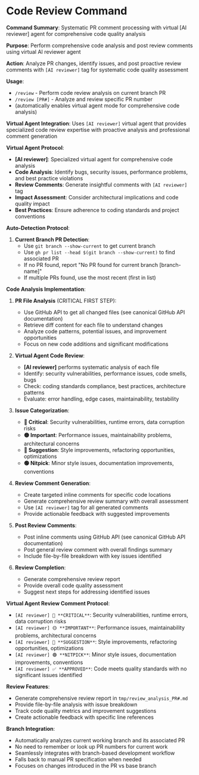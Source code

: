 # Code Review Command

**Command Summary**: Systematic PR comment processing with virtual [AI reviewer] agent for comprehensive code quality analysis

**Purpose**: Perform comprehensive code analysis and post review comments using virtual AI reviewer agent

**Action**: Analyze PR changes, identify issues, and post proactive review comments with `[AI reviewer]` tag for systematic code quality assessment

**Usage**:
- `/review` - Perform code review analysis on current branch PR
- `/review [PR#]` - Analyze and review specific PR number
- (automatically enables virtual agent mode for comprehensive code analysis)

**Virtual Agent Integration**: Uses `[AI reviewer]` virtual agent that provides specialized code review expertise with proactive analysis and professional comment generation

**Virtual Agent Protocol**:
- **[AI reviewer]**: Specialized virtual agent for comprehensive code analysis
- **Code Analysis**: Identify bugs, security issues, performance problems, and best practice violations
- **Review Comments**: Generate insightful comments with `[AI reviewer]` tag
- **Impact Assessment**: Consider architectural implications and code quality impact
- **Best Practices**: Ensure adherence to coding standards and project conventions

**Auto-Detection Protocol**:
1. **Current Branch PR Detection**:
   - Use `git branch --show-current` to get current branch
   - Use `gh pr list --head $(git branch --show-current)` to find associated PR
   - If no PR found, report "No PR found for current branch [branch-name]"
   - If multiple PRs found, use the most recent (first in list)

**Code Analysis Implementation**:
1. **PR File Analysis** (CRITICAL FIRST STEP):
   - Use GitHub API to get all changed files (see canonical GitHub API documentation)
   - Retrieve diff content for each file to understand changes
   - Analyze code patterns, potential issues, and improvement opportunities
   - Focus on new code additions and significant modifications

2. **Virtual Agent Code Review**:
   - **[AI reviewer]** performs systematic analysis of each file
   - Identify: security vulnerabilities, performance issues, code smells, bugs
   - Check: coding standards compliance, best practices, architecture patterns
   - Evaluate: error handling, edge cases, maintainability, testability

3. **Issue Categorization**:
   - **🔴 Critical**: Security vulnerabilities, runtime errors, data corruption risks
   - **🟡 Important**: Performance issues, maintainability problems, architectural concerns
   - **🔵 Suggestion**: Style improvements, refactoring opportunities, optimizations
   - **🟢 Nitpick**: Minor style issues, documentation improvements, conventions

4. **Review Comment Generation**:
   - Create targeted inline comments for specific code locations
   - Generate comprehensive review summary with overall assessment
   - Use `[AI reviewer]` tag for all generated comments
   - Provide actionable feedback with suggested improvements

5. **Post Review Comments**:
   - Post inline comments using GitHub API (see canonical GitHub API documentation)
   - Post general review comment with overall findings summary
   - Include file-by-file breakdown with key issues identified

6. **Review Completion**:
   - Generate comprehensive review report
   - Provide overall code quality assessment
   - Suggest next steps for addressing identified issues

**Virtual Agent Review Comment Protocol**:
- `[AI reviewer] 🔴 **CRITICAL**`: Security vulnerabilities, runtime errors, data corruption risks
- `[AI reviewer] 🟡 **IMPORTANT**`: Performance issues, maintainability problems, architectural concerns
- `[AI reviewer] 🔵 **SUGGESTION**`: Style improvements, refactoring opportunities, optimizations
- `[AI reviewer] 🟢 **NITPICK**`: Minor style issues, documentation improvements, conventions
- `[AI reviewer] ✅ **APPROVED**`: Code meets quality standards with no significant issues identified

**Review Features**:
- Generate comprehensive review report in `tmp/review_analysis_PR#.md`
- Provide file-by-file analysis with issue breakdown
- Track code quality metrics and improvement suggestions
- Create actionable feedback with specific line references

**Branch Integration**:
- Automatically analyzes current working branch and its associated PR
- No need to remember or look up PR numbers for current work
- Seamlessly integrates with branch-based development workflow
- Falls back to manual PR specification when needed
- Focuses on changes introduced in the PR vs base branch
